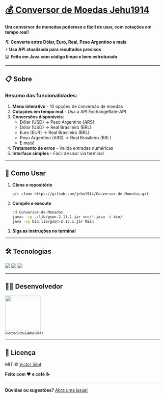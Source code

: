 # [💰 Conversor de Moedas Jehu1914](https://github.com/jehu1914/Conversor-de-Monedas)  

**Um conversor de monedas poderoso e fácil de usar, com cotações em tempo real!**  

🌎 **Converte entre Dólar, Euro, Real, Peso Argentino e mais**  
⚡ **Usa API atualizada para resultados precisos**  
💻 **Feito em Java com código limpo e bem estruturado**  

---

## 📋 Sobre  

### Resumo das funcionalidades:  

1. **Menu interativo** - 10 opções de conversão de moedas  
2. **Cotações em tempo real** - Usa a API ExchangeRate-API  
3. **Conversões disponíveis**:  
   - Dólar (USD) → Peso Argentino (ARS)  
   - Dólar (USD) → Real Brasileiro (BRL)  
   - Euro (EUR) → Real Brasileiro (BRL)  
   - Peso Argentino (ARS) → Real Brasileiro (BRL)  
   - E mais!  
4. **Tratamento de erros** - Valida entradas numéricas  
5. **Interface simples** - Fácil de usar via terminal  

---

## 🚀 Como Usar  

1. **Clone o repositório**  
   ```bash
   git clone https://github.com/jehu1914/Conversor-de-Monedas.git
   ```

2. **Compile e execute**  
   ```bash
   cd Conversor-de-Monedas
   javac -cp .:lib/gson-2.13.1.jar src/*.java -d bin/
   java -cp bin:lib/gson-2.13.1.jar Main
   ```

3. **Siga as instruções no terminal**  

---

## 🛠 Tecnologias  

<div>
    <img src="https://img.shields.io/badge/Java-ED8B00?style=for-the-badge&logo=openjdk&logoColor=white">
    <img src="https://img.shields.io/badge/GSON-FF0000?style=for-the-badge&logo=google&logoColor=white">
    <img src="https://img.shields.io/badge/API-ExchangeRate-blue?style=for-the-badge">
</div>

---

## 👨‍💻 Desenvolvedor  

[<img loading="lazy" src="https://avatars.githubusercontent.com/u/118707461?v=4" width=115><br><sub>Victor Silot (Jehu1914)</sub>](https://github.com/jehu1914)  

---

## 📜 Licença  

MIT © [Victor Silot](https://github.com/jehu1914)  

**Feito com ♥ e café ☕**  

---

**Dúvidas ou sugestões?** [Abra uma issue!](https://github.com/jehu1914/conversor-moedas-jehu1914/issues)  

```
